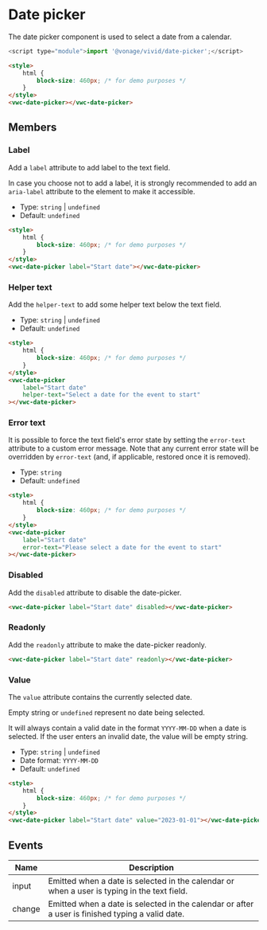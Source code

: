 # Date picker

The date picker component is used to select a date from a calendar.

```js
<script type="module">import '@vonage/vivid/date-picker';</script>
```

```html preview
<style>
	html {
		block-size: 460px; /* for demo purposes */
	}
</style>
<vwc-date-picker></vwc-date-picker>
```

## Members

### Label

Add a `label` attribute to add label to the text field.

In case you choose not to add a label, it is strongly recommended to add an `aria-label` attribute to the element to make it accessible.

- Type: `string` | `undefined`
- Default: `undefined`

```html preview
<style>
	html {
		block-size: 460px; /* for demo purposes */
	}
</style>
<vwc-date-picker label="Start date"></vwc-date-picker>
```

### Helper text

Add the `helper-text` to add some helper text below the text field.

- Type: `string` | `undefined`
- Default: `undefined`

```html preview
<style>
	html {
		block-size: 460px; /* for demo purposes */
	}
</style>
<vwc-date-picker
	label="Start date"
	helper-text="Select a date for the event to start"
></vwc-date-picker>
```

### Error text

It is possible to force the text field's error state by setting the `error-text` attribute to a custom error message.
Note that any current error state will be overridden by `error-text` (and, if applicable, restored once it is removed).

- Type: `string`
- Default: `undefined`

```html preview
<style>
	html {
		block-size: 460px; /* for demo purposes */
	}
</style>
<vwc-date-picker
	label="Start date"
	error-text="Please select a date for the event to start"
></vwc-date-picker>
```

### Disabled

Add the `disabled` attribute to disable the date-picker.

```html preview
<vwc-date-picker label="Start date" disabled></vwc-date-picker>
```

### Readonly

Add the `readonly` attribute to make the date-picker readonly.

```html preview
<vwc-date-picker label="Start date" readonly></vwc-date-picker>
```

### Value

The `value` attribute contains the currently selected date.

Empty string or `undefined` represent no date being selected.

It will always contain a valid date in the format `YYYY-MM-DD` when a date is selected. If the user enters an invalid date, the value will be empty string.

- Type: `string` | `undefined`
- Date format: `YYYY-MM-DD`
- Default: `undefined`

```html preview
<style>
	html {
		block-size: 460px; /* for demo purposes */
	}
</style>
<vwc-date-picker label="Start date" value="2023-01-01"></vwc-date-picker>
```

## Events

<div class="table-wrapper">

| Name   | Description                                                                                      |
| ------ | ------------------------------------------------------------------------------------------------ |
| input  | Emitted when a date is selected in the calendar or when a user is typing in the text field.      |
| change | Emitted when a date is selected in the calendar or after a user is finished typing a valid date. |

</div>
